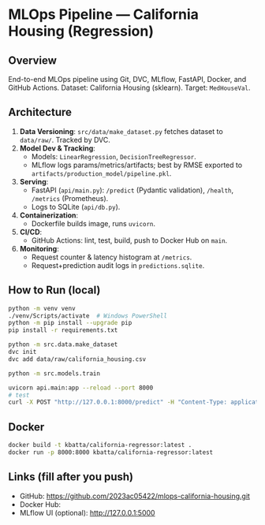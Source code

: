 # MLOps Pipeline — California Housing (Regression)

## Overview
End-to-end MLOps pipeline using Git, DVC, MLflow, FastAPI, Docker, and GitHub Actions.
Dataset: California Housing (sklearn). Target: `MedHouseVal`.

## Architecture
1. **Data Versioning**: `src/data/make_dataset.py` fetches dataset to `data/raw/`. Tracked by DVC.
2. **Model Dev & Tracking**:
   - Models: `LinearRegression`, `DecisionTreeRegressor`.
   - MLflow logs params/metrics/artifacts; best by RMSE exported to `artifacts/production_model/pipeline.pkl`.
3. **Serving**:
   - FastAPI (`api/main.py`): `/predict` (Pydantic validation), `/health`, `/metrics` (Prometheus).
   - Logs to SQLite (`api/db.py`).
4. **Containerization**:
   - Dockerfile builds image, runs `uvicorn`.
5. **CI/CD**:
   - GitHub Actions: lint, test, build, push to Docker Hub on `main`.
6. **Monitoring**:
   - Request counter & latency histogram at `/metrics`.
   - Request+prediction audit logs in `predictions.sqlite`.

## How to Run (local)
```bash
python -m venv venv
./venv/Scripts/activate  # Windows PowerShell
python -m pip install --upgrade pip
pip install -r requirements.txt

python -m src.data.make_dataset
dvc init
dvc add data/raw/california_housing.csv

python -m src.models.train

uvicorn api.main:app --reload --port 8000
# test
curl -X POST "http://127.0.0.1:8000/predict" -H "Content-Type: application/json" -d '{"MedInc":8.3,"HouseAge":41.0,"AveRooms":5.9,"AveBedrms":1.1,"Population":980.0,"AveOccup":2.7,"Latitude":34.2,"Longitude":-118.3}'
```

## Docker
```bash
docker build -t kbatta/california-regressor:latest .
docker run -p 8000:8000 kbatta/california-regressor:latest
```

## Links (fill after you push)
- GitHub: https://github.com/2023ac05422/mlops-california-housing.git
- Docker Hub: 
- MLflow UI (optional): http://127.0.0.1:5000
